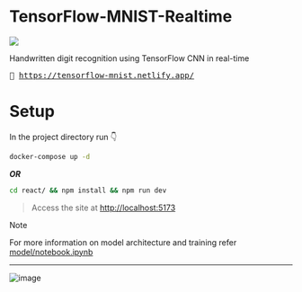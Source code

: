# TensorFlow-MNIST-Realtime

<kbd> <img src="https://github.com/user-attachments/assets/912a7ec4-11f9-4028-9174-e1b7114bcea6"> </kbd>

Handwritten digit recognition using TensorFlow CNN in real-time

<kbd> 🚀 https://tensorflow-mnist.netlify.app/ </kbd>

# Setup

In the project directory run 👇

```bash
docker-compose up -d
```

***OR***

```bash
cd react/ && npm install && npm run dev
```

> Access the site at [http://localhost:5173](http://localhost:5173/)

> [!NOTE]
> For more information on model architecture and training refer [model/notebook.ipynb](model/notebook.ipynb)

---

![image](https://github.com/user-attachments/assets/b71574a2-7990-4954-a6da-3ac58c4db726)
